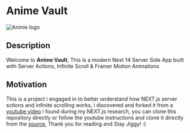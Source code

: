 # Anime Vault

![Anmie logo](./public/anime.png)

## Description

Welcome to **Anime Vault**, This is a modern Next 14 Server Side App built with Server Actions, Infinite Scroll & Framer Motion Animations

## Motivation

This is a project i engaged in to better understand how NEXT.js server sctions and infinite scrolling works, i discovered and forked it from a [youtube video](https://www.youtube.com/watch?v=FKZAXFjxlJI&list=PL6QREj8te1P7gixBDSU8JLvQndTEEX3c3&index=4) i found during my NEXT.js research, you can clone this repository directly or follow the youtube instructions and clone it directly from the [source](https://github.com/adrianhajdin/anime_vault), Thank you for reading and Stay Jiggy! :)
